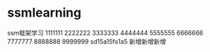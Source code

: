# ssmlearning
ssm框架学习
1111111
2222222
3333333
4444444
5555555
6666666
7777777
8888888
9999999
sd15a15fs1a5
新增新增新增
